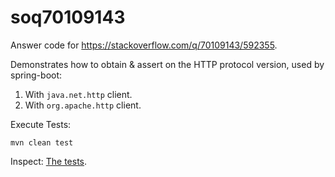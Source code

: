 # soq70109143
Answer code for https://stackoverflow.com/q/70109143/592355.

Demonstrates how to obtain & assert on the HTTP protocol version, used by spring-boot:

1. With `java.net.http` client.
2. With `org.apache.http` client.

Execute Tests:

    mvn clean test
    
Inspect: [The tests](src/test/java/com/example/test/http/version/IntegrationTests.java).
